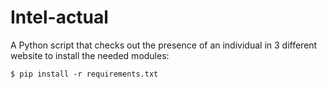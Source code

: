 # Intel-actual
A Python script that checks out the presence of an individual in 3 different website
to install the needed modules:
```
$ pip install -r requirements.txt
```

